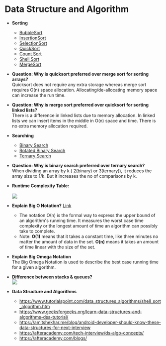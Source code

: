 # Data Structure and Algorithm

* **Sorting** </br>
   * [BubbleSort](/src/sort/BubbleSort.java)
   * [InsertionSort](/src/sort/InsertionSort.java)
   * [SelectionSort](/src/sort/SelectionSort.java)
   * [QuickSort](/src/sort/QuickSort.java)
   * [Count Sort](https://www.includehelp.com/kotlin/sorting-in-linear-time-and-program-for-count-sort.aspx)
   * [Shell Sort](https://www.tutorialspoint.com/data_structures_algorithms/shell_sort_algorithm.htm)
   * [MergeSort](/src/sort/MergeSort.java)

* **Question: Why is quicksort preferred over merge sort for sorting arrays?** </br>
    Quicksort does not require any extra storage whereas merge sort requires O(n) space allocation. Allocating/de-allocating memory space can increase the run time.</br>

* **Question: Why is merge sort preferred over quicksort for sorting linked lists?** </br>
    There is a difference in linked lists due to memory allocation. In linked lists we can insert items in the middle in O(n) space and time. There is no extra memory allocation required.     
   
* **Searching** </br>
   * [Binary Search](/src/search/BinarySearch.java)
   * [Rotated Binary Search](/src/search/RotatedBinarySearch.java)
   * [Ternary Search](/src/search/TernarySearch.java)  

* **Question: Why is binary search preferred over ternary search?** </br>
    When dividing an array by k ( 2(binary) or 3(ternary)), it reduces the array size to 1/k. But it increases the no of comparisons by k.
   
* **Runtime Complexity Table:** </br></br>
   <a href="https://github.com/anitaa1990/Android-Cheat-sheet/blob/master/media/4.png" target="_blank"><img src="https://github.com/anitaa1990/Android-Cheat-sheet/blob/master/media/4.png"></a></br>


* **Explain Big O Notation?** [Link](https://www.freecodecamp.org/news/big-o-cheat-sheet-time-complexity-chart/)</br>
   * The notation Ο(n) is the formal way to express the upper bound of an algorithm's running time. It measures the worst case time complexity or the longest amount of time an algorithm can possibly take to complete. 
   * Note: **O(1)** means that it takes a constant time, like three minutes no matter the amount of data in the set.
    **O(n)** means it takes an amount of time linear with the size of the set.</br>

* **Explain Big Omega Notation** </br>
   The Big Omega Notation is used to describe the best case running time for a given algorithm.</br>
   
* **Difference between stacks & queues?** </br>
  <a href="https://github.com/anitaa1990/Android-Cheat-sheet/blob/master/media/3.png" target="_blank"><img src="https://github.com/anitaa1990/Android-Cheat-sheet/blob/master/media/3.png"></a></br>

* **Data Structure and Algorithms** </br>
  * https://www.tutorialspoint.com/data_structures_algorithms/shell_sort_algorithm.htm
  * https://www.geeksforgeeks.org/learn-data-structures-and-algorithms-dsa-tutorial/
  * https://amitshekhar.me/blog/android-developer-should-know-these-data-structures-for-next-interview
  * https://afteracademy.com/tech-interview/ds-algo-concepts/
  * https://afteracademy.com/blogs/
